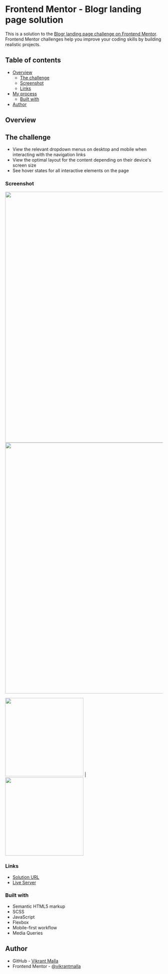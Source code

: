 # Frontend Mentor - Blogr landing page solution

This is a solution to the [Blogr landing page challenge on Frontend Mentor](https://www.frontendmentor.io/challenges/blogr-landing-page-EX2RLAApP). Frontend Mentor challenges help you improve your coding skills by building realistic projects. 

## Table of contents

- [Overview](#overview)
  - [The challenge](#the-challenge)
  - [Screenshot](#screenshot)
  - [Links](#links)
- [My process](#my-process)
  - [Built with](#built-with)
- [Author](#author)

## Overview

## The challenge

-  View the relevant dropdown menus on desktop and mobile when interacting with the navigation links
-  View the optimal layout for the content depending on their device's screen size
-  See hover states for all interactive elements on the page

### Screenshot

<img src="./design/Screenshot1.png"  width="800"/>
<img src="./design/Screenshot2.png"  width="800"/>

<img src="./design/Screenshot3.png"  width="250"/> | <img src="./design/Screenshot4.png"  width="250"/>

### Links

- [Solution URL](https://www.frontendmentor.io/profile/vikrantmalla)
- [Live Server](https://vikrantmalla.github.io/blogr-landing-page/)

### Built with

- Semantic HTML5 markup
- SCSS
- JavaScript
- Flexbox
- Mobile-first workflow
- Media Queries

## Author

- GitHub - [Vikrant Malla](https://github.com/vikrantmalla)
- Frontend Mentor - [@vikrantmalla](https://www.frontendmentor.io/profile/vikrantmalla)
